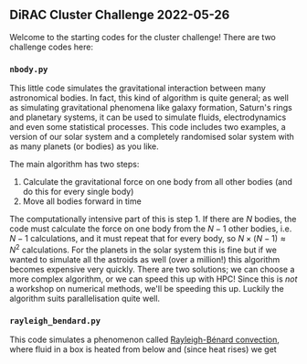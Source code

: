 ## DiRAC Cluster Challenge 2022-05-26

Welcome to the starting codes for the cluster challenge! There are two challenge codes here:

### `nbody.py`

This little code simulates the gravitational interaction between many astronomical bodies. In fact, this kind of algorithm is quite general; as well as simulating gravitational phenomena like galaxy formation, Saturn's rings and planetary systems, it can be used to simulate fluids, electrodynamics and even some statistical processes. This code includes two examples, a version of our solar system and a completely randomised solar system with as many planets (or bodies) as you like.

The main algorithm has two steps:

1. Calculate the gravitational force on one body from all other bodies (and do this for every single body)
2. Move all bodies forward in time

The computationally intensive part of this is step 1. If there are $N$ bodies, the code must calculate the force on one body from the $N-1$ other bodies, i.e. $N-1$ calculations, and it must repeat that for every body, so $N \times (N-1) \approx N^2$ calculations. For the planets in the solar system this is fine but if we wanted to simulate all the astroids as well (over a million!) this algorithm becomes expensive very quickly. There are two solutions; we can choose a more complex algorithm, or we can speed this up with HPC! Since this is *not* a workshop on numerical methods, we'll be speeding this up. Luckily the algorithm suits parallelisation quite well.

### `rayleigh_bendard.py`

This code simulates a phenomenon called [Rayleigh-Bénard convection](https://www.youtube.com/watch?v=OM0l2YPVMf8), where fluid in a box is heated from below and (since heat rises) we get 
